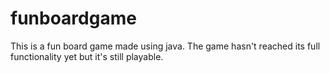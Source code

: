 # funboardgame
This is a fun board game made using java. The game hasn't reached its full functionality yet but it's still playable. 
